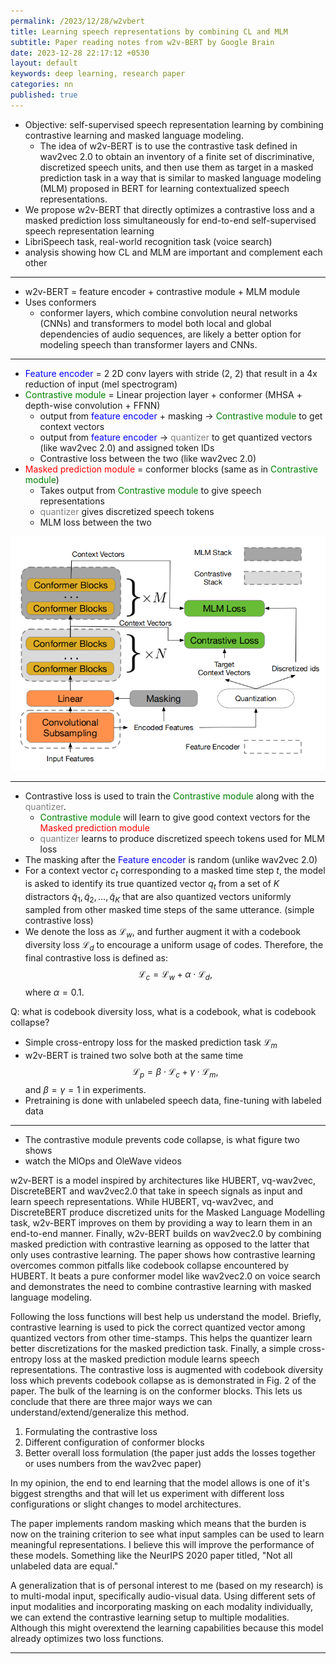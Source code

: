 ```yaml
---
permalink: /2023/12/28/w2vbert
title: Learning speech representations by combining CL and MLM
subtitle: Paper reading notes from w2v-BERT by Google Brain
date: 2023-12-28 22:17:12 +0530
layout: default
keywords: deep learning, research paper
categories: nn
published: true
---
```


- Objective: self-supervised speech representation learning by combining contrastive learning and masked language modeling.
	- The idea of w2v-BERT is to use the contrastive task defined in wav2vec 2.0 to obtain an inventory of a finite set of discriminative, discretized speech units, and then use them as target in a masked prediction task in a way that is similar to masked language modeling (MLM) proposed in BERT for learning contextualized speech representations.
- We propose w2v-BERT that directly optimizes a contrastive loss and a masked prediction loss simultaneously for end-to-end self-supervised speech representation learning
- LibriSpeech task, real-world recognition task (voice search)
- analysis showing how CL and MLM are important and complement each other

---

- w2v-BERT = feature encoder + contrastive module + MLM module
- Uses conformers
	- conformer layers, which combine convolution neural networks (CNNs) and transformers to model both local and global dependencies of audio sequences, are likely a better option for modeling speech than transformer layers and CNNs.

---

- <span style="color: blue">Feature encoder</span> = 2 2D conv layers with stride (2, 2) that result in a 4x reduction of input (mel spectrogram)
- <span style="color: green">Contrastive module</span> = Linear projection layer + conformer (MHSA + depth-wise convolution + FFNN)
	- output from <span style="color: blue">feature encoder</span> + masking $\rightarrow$ <span style="color: green">Contrastive module</span> to get context vectors
	- output from <span style="color: blue">feature encoder</span> $\rightarrow$ <span style="color:grey">quantizer</span> to get quantized vectors (like wav2vec 2.0) and assigned token IDs
	- Contrastive loss between the two (like wav2vec 2.0)
- <span style="color: red">Masked prediction module</span> = conformer blocks (same as in <span style="color: green">Contrastive module</span>)
	- Takes output from <span style="color: green">Contrastive module</span> to give speech representations
	- <span style="color:grey">quantizer</span> gives discretized speech tokens
	- MLM loss between the two

![](/assets/images/w2vbert.png)

---

- Contrastive loss is used to train the <span style="color: green">Contrastive module</span> along with the <span style="color:grey">quantizer</span>.
	- <span style="color: green">Contrastive module</span> will learn to give good context vectors for the <span style="color: red">Masked prediction module</span>
	- <span style="color:grey">quantizer</span> learns to produce discretized speech tokens used for MLM loss
- The masking after the <span style="color: blue">Feature encoder</span> is random (unlike wav2vec 2.0)
- For a context vector $c_t$ corresponding to a masked time step $t,$ the model is asked to identify its true quantized vector $q_t$ from a set of $K$ distractors ${\tilde q_1, \tilde q_2, \dots, \tilde q_K}$ that are also quantized vectors uniformly sampled from other masked time steps of the same utterance. (simple contrastive loss)
- We denote the loss as $\mathcal L_w,$ and further augment it with a codebook diversity loss $\mathcal L_d$ to encourage a uniform usage of codes. Therefore, the final contrastive loss is defined as: $$\mathcal L_c = \mathcal L_w + \alpha\cdot\mathcal L_d,$$ where $\alpha=0.1.$

Q: what is codebook diversity loss, what is a codebook, what is codebook collapse?

- Simple cross-entropy loss for the masked prediction task $\mathcal L_m$
- w2v-BERT is trained two solve both at the same time $$\mathcal L_p=\beta\cdot\mathcal L_c+\gamma\cdot\mathcal L_m,$$ and $\beta=\gamma=1$ in experiments.
- Pretraining is done with unlabeled speech data, fine-tuning with labeled data

---

- The contrastive module prevents code collapse, is what figure two shows
- watch the MlOps and OleWave videos

w2v-BERT is a model inspired by architectures like HUBERT, vq-wav2vec, DiscreteBERT and wav2vec2.0 that take in speech signals as input and learn speech representations. While HUBERT, vq-wav2vec, and DiscreteBERT produce discretized units for the Masked Language Modelling task, w2v-BERT improves on them by providing a way to learn them in an end-to-end manner. Finally, w2v-BERT builds on wav2vec2.0 by combining masked prediction with contrastive learning as opposed to the latter that only uses contrastive learning. The paper shows how contrastive learning overcomes common pitfalls like codebook collapse encountered by HUBERT. It beats a pure conformer model like wav2vec2.0 on voice search and demonstrates the need to combine contrastive learning with masked language modeling.

Following the loss functions will best help us understand the model. Briefly, contrastive learning is used to pick the correct quantized vector among quantized vectors from other time-stamps. This helps the quantizer learn better discretizations for the masked prediction task. Finally, a simple cross-entropy loss at the masked prediction module learns speech representations. The contrastive loss is augmented with codebook diversity loss which prevents codebook collapse as is demonstrated in Fig. 2 of the paper. The bulk of the learning is on the conformer blocks. This lets us conclude that there are three major ways we can understand/extend/generalize this method.
1. Formulating the contrastive loss
2. Different configuration of conformer blocks
3. Better overall loss formulation (the paper just adds the losses together or uses numbers from the wav2vec paper)

In my opinion, the end to end learning that the model allows is one of it's biggest strengths and that will let us experiment with different loss configurations or slight changes to model architectures. 

The paper implements random masking which means that the burden is now on the training criterion to see what input samples can be used to learn meaningful representations. I believe this will improve the performance of these models. Something like the NeurIPS 2020 paper titled, "Not all unlabeled data are equal." 

A generalization that is of personal interest to me (based on my research) is to multi-modal input, specifically audio-visual data. Using different sets of input modalities and incorporating masking on each modality individually, we can extend the contrastive learning setup to multiple modalities. Although this might overextend the learning capabilities because this model already optimizes two loss functions.

---

